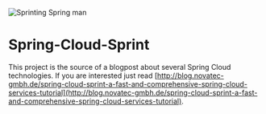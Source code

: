 ![Sprinting Spring man](https://blog.novatec-gmbh.de/wp-content/uploads/2017/06/spring-cloud-sprint-running-spring-man-background.png)

# Spring-Cloud-Sprint

This project is the source of a blogpost about several Spring Cloud technologies. If you are interested just read [http://blog.novatec-gmbh.de/spring-cloud-sprint-a-fast-and-comprehensive-spring-cloud-services-tutorial](http://blog.novatec-gmbh.de/spring-cloud-sprint-a-fast-and-comprehensive-spring-cloud-services-tutorial).
